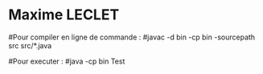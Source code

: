 # Maxime LECLET

#Pour compiler en ligne de commande :
#javac -d bin -cp bin -sourcepath src src/*.java

#Pour executer :
#java -cp bin Test 
